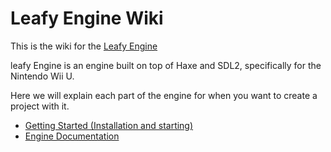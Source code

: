 # Leafy Engine Wiki

This is the wiki for the [Leafy Engine](https://github.com/Slushi-Github/leafyEngine)

leafy Engine is an engine built on top of Haxe and SDL2, specifically for the Nintendo Wii U.

Here we will explain each part of the engine for when you want to create a project with it.

- [Getting Started (Installation and starting)](https://github.com/Slushi-Github/leafyEngine/blob/main/docs/wiki/Getting-Started.md) 
- [Engine Documentation](https://github.com/Slushi-Github/leafyEngine/docs/wiki/sections/README.md)
